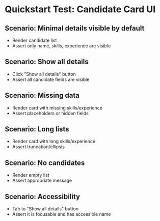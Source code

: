 # Quickstart Test: Candidate Card UI

## Scenario: Minimal details visible by default
- Render candidate list
- Assert only name, skills, experience are visible

## Scenario: Show all details
- Click "Show all details" button
- Assert all candidate fields are visible

## Scenario: Missing data
- Render card with missing skills/experience
- Assert placeholders or hidden fields

## Scenario: Long lists
- Render card with long skills/experience
- Assert truncation/ellipsis

## Scenario: No candidates
- Render empty list
- Assert appropriate message

## Scenario: Accessibility
- Tab to "Show all details" button
- Assert it is focusable and has accessible name
